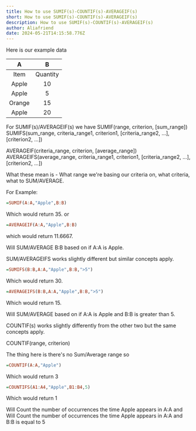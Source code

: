 ```yaml
---
title: How to use SUMIF(s)-COUNTIF(s)-AVERAGEIF(s)
short: How to use SUMIF(s)-COUNTIF(s)-AVERAGEIF(s)
description: How to use SUMIF(s)-COUNTIF(s)-AVERAGEIF(s)
author: Aliafriend
date: 2024-05-21T14:15:58.776Z
---
```



Here is our example data

| A        | B             |
| :--------: | :-------------: |
| Item      | Quantity |
| Apple | 10 |
| Apple | 5 |
| Orange| 15 |
| Apple | 20 |

For SUMIF(s)/AVERAGEIF(s) we have
SUMIF(range, criterion, [sum_range])
SUMIFS(sum_range, criteria_range1, criterion1, [criteria_range2, …], [criterion2, …])

AVERAGEIF(criteria_range, criterion, [average_range])
AVERAGEIFS(average_range, criteria_range1, criterion1, [criteria_range2, …], [criterion2, …])

What these mean is - What range we're basing our criteria on, what criteria, what to SUM/AVERAGE.

For Example:

```haskell
=SUMIF(A:A,"Apple",B:B)
```
Which would return 35.
or
```haskell
=AVERAGEIF(A:A,"Apple",B:B)
```
which would return 11.6667.

Will SUM/AVERAGE B:B based on if A:A is Apple.

SUM/AVERAGEIFS works slightly different but similar concepts apply.

```haskell
=SUMIFS(B:B,A:A,"Apple",B:B,">5")
```
Which would return 30.

```haskell
=AVERAGEIFS(B:B,A:A,"Apple",B:B,">5")
```
Which would return 15.

Will SUM/AVERAGE based on if A:A is Apple and B:B is greater than 5.

COUNTIF(s) works slightly differently from the other two but the same concepts apply.

COUNTIF(range, criterion)

The thing here is there's no Sum/Average range so

```haskell
=COUNTIF(A:A,"Apple")
```
Which would return 3

```haskell
=COUNTIFS(A1:A4,"Apple",B1:B4,5)
```
Which would return 1

Will Count the number of occurrences the time Apple appears in A:A
and
Will Count the number of occurrences the time Apple appears in A:A and B:B is equal to 5 






